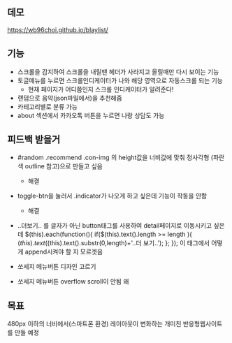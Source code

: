 ## 데모
https://wb96choi.github.io/blaylist/

## 기능
- 스크롤을 감지하여 스크롤을 내릴땐 헤더가 사라지고 올릴때만 다시 보이는 기능
- 토글메뉴를 누르면 스크롤인디케이터가 나와 해당 영역으로 자동스크롤 되는 기능
    - 현재 페이지가 어디쯤인지 스크롤 인디케이터가 알려준다! 
- 랜덤으로 음악(json파일에서)을 추천해줌
- 카테고리별로 분류 가능
- about 섹션에서 카카오톡 버튼을 누르면 나랑 상담도 가능

## 피드백 받을거

- #random .recommend .con-img 의 height값을 너비값에 맞춰 정사각형 (파란색 outline 참고)으로 만들고 싶음 
    - 해결
- toggle-btn을 눌러서 .indicator가 나오게 하고 싶은데 기능이 작동을 안함
    - 해결
- ..더보기.. 를 글자가 아닌 button태그를 사용하여 detail페이지로 이동시키고 싶은데 
$(this).each(function(){
            if($(this).text().length >= length ){
                $(this).text($(this).text().substr(0,length)+'..더 보기..');
            };
        });
이 태그에서 어떻게 append시켜야 할 지 모르겟음

-  쏘세지 메뉴버튼 디자인 고르기
- 쏘세지 메뉴버튼 overflow scroll이 안됨 왜


## 목표

480px 이하의 너비에서(스마트폰 환경) 레이아웃이 변화하는 개미친 반응형웹사이트를 만들 예정